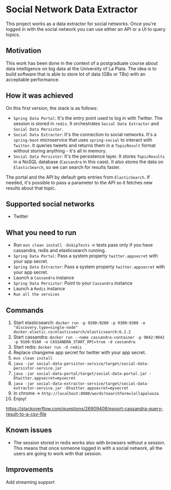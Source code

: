 # Social Network Data Extractor

This project works as a data extractor for social networks.
Once you're logged in with the social network you can use either an API or a UI to query topics. 

## Motivation
This work has been done in the context of a postgraduate course about data intelligence on big data at the University of La Plata.
The idea is to build software that is able to store lot of data (GBs or TBs) with an acceptable performance. 

## How it was achieved
On this first version, the stack is as follows:  
- `Spring Data Portal`: It's the entry point used to log in with Twitter. The session is stored in `redis`. 
It orchestrates `Social Data Extractor` and `Social Data Persistor`. 
- `Social Data Extractor`: It's the connection to social networks. It's a `spring-boot` microservice that uses `spring-social` to interact with `Twitter`. 
It queries tweets and returns them in a `TopicResult` format without storing anything - it's all in memory. 
- `Social Data Persistor`: It's the persistence layer. It stores `TopicResults` in a NoSQL database (`Cassandra` in this case). 
It also stores the data on `ElasticSearch`, so we can search for results faster.    

The portal and the API by default gets entries from `ElasticSearch`. If needed, it's possible to pass a parameter to the API so it fetches new results about that topic. 


## Supported social networks
- Twitter 

## What you need to run
- Run `mvn clean install -DskipTests` -> tests pass only if you have cassandra, redis and elasticsearch running. 
- `Spring Data Portal`: Pass a system property `twitter.appsecret` with your app secret. 
- `Spring Data Extractor`: Pass a system property `twitter.appsecret` with your app secret.
- Launch a `Cassandra` instance 
- `Spring Data Persistor`: Point to your `Cassandra` instance
- Launch a `Redis` instance
- `Run all the services` 

## Commands
1. Start elasticsearch: `docker run -p 9200:9200 -p 9300:9300 -e "discovery.type=single-node" docker.elastic.co/elasticsearch/elasticsearch:6.2.2`
2. Start cassandra: `docker run --name cassandra-container -p 9042:9042 -p 9160:9160 -e CASSANDRA_START_RPC=true -d cassandra`
3. Start redis: `docker run -d redis`
4. Replace changeme app secret for twitter with your app secret.
5. `mvn clean install`
6. `java -jar social-data-persistor-service/target/social-data-persistor-service.jar`
7. `java -jar social-data-portal/target/social-data-portal.jar -Dtwitter.appsecret=mysecret`
8. `java -jar social-data-extractor-service/target/social-data-extractor-service.jar -Dtwitter.appsecret=mysecret`
9. In chrome -> `http://localhost:8080/words?searchTerm=lollapalooza`
10. Enjoy!

https://stackoverflow.com/questions/26909408/export-cassandra-query-result-to-a-csv-file

## Known issues
- The session stored in redis works also with browsers without a session. 
This means that once someone logged in with a social network, all the users are going to work with that session. 


## Improvements
Add streaming support
